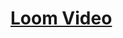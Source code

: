 # [Loom Video](https://www.loom.com/share/ebbcd2c052c546fd8bc2f09a6dbfbcfb?sid=196e26bb-c056-4829-8d38-398eabb980e6)
